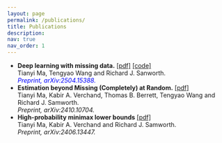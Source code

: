 ```yaml
---
layout: page
permalink: /publications/
title: Publications
description: 
nav: true
nav_order: 1
---
```


* **Deep learning with missing data.** [[pdf]](https://arxiv.org/abs/2504.15388)  [[code]](https://github.com/tianyima2000/DNN_missing_data)<br>
  Tianyi Ma, Tengyao Wang and Richard J. Sanworth.<br>
  <span style="color: blue;">*Preprint, arXiv:2504.15388.*</span>
* **Estimation beyond Missing (Completely) at Random.** [[pdf]](https://arxiv.org/abs/2410.10704)<br>
  Tianyi Ma, Kabir A. Verchand, Thomas B. Berrett, Tengyao Wang and Richard J. Samworth.<br>
  *Preprint, arXiv:2410.10704.*
* **High-probability minimax lower bounds** [[pdf]](https://arxiv.org/abs/2406.13447)<br>
  Tianyi Ma, Kabir A. Verchand and Richard J. Samworth.<br>
  *Preprint, arXiv:2406.13447.*
  

